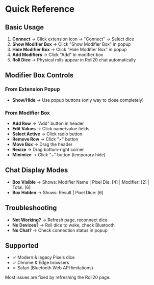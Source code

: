# Quick Reference

## Basic Usage

1. **Connect** → Click extension icon → "Connect" → Select dice
2. **Show Modifier Box** → Click "Show Modifier Box" in popup
3. **Hide Modifier Box** → Click "Hide Modifier Box" in popup
4. **Add Modifiers** → Click "Add" in modifier box
5. **Roll Dice** → Physical rolls appear in Roll20 chat automatically

## Modifier Box Controls

### From Extension Popup

- **Show/Hide** → Use popup buttons (only way to close completely)

### From Modifier Box

- **Add Row** → "Add" button in header
- **Edit Values** → Click name/value fields
- **Select Active** → Click radio button
- **Remove Row** → Click "×" button
- **Move Box** → Drag the header
- **Resize** → Drag bottom-right corner
- **Minimize** → Click "−" button (temporary hide)

## Chat Display Modes

- **Box Visible** → Shows: Modifier Name | Pixel Die: [4] | Modifier: [2] | Total: [6]
- **Box Hidden** → Shows: Result | Pixel Dice: [6]

## Troubleshooting

- **Not Working?** → Refresh page, reconnect dice
- **No Devices?** → Roll dice to wake, check Bluetooth
- **No Chat?** → Check connection status in popup

## Supported

- ✓ Modern & legacy Pixels dice
- ✓ Chrome & Edge browsers
- ✗ Safari (Bluetooth Web API limitations)

Most issues are fixed by refreshing the Roll20 page.
